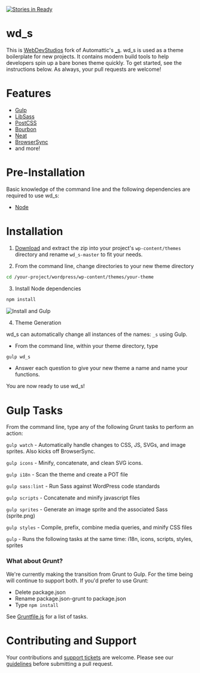 [![Stories in Ready](https://badge.waffle.io/WebDevStudios/wd_s.png?label=ready&title=Ready)](https://waffle.io/WebDevStudios/wd_s)

# wd_s

This is [WebDevStudios](http://webdevstudios.com) fork of Automattic's [_s](https://github.com/Automattic/_s). wd_s is used as a theme boilerplate for new projects. It contains modern build tools to help developers spin up a bare bones theme quickly. To get started, see the instructions below. As always, your pull requests are welcome!

# Features

* [Gulp](http://gulpjs.com/)
* [LibSass](http://sass-lang.com/)
* [PostCSS](https://github.com/postcss/postcss)
* [Bourbon](http://bourbon.io/)
* [Neat](http://neat.bourbon.io/)
* [BrowserSync](https://www.browsersync.io/)
* and more!

# Pre-Installation

Basic knowledge of the command line and the following dependencies are required to use wd_s:

* [Node](http://nodejs.org/)

# Installation

1) [Download](https://github.com/WebDevStudios/wd_s/archive/master.zip) and extract the zip into your project's `wp-content/themes` directory and rename `wd_s-master` to fit your needs.

2) From the command line, change directories to your new theme directory

```bash
cd /your-project/wordpress/wp-content/themes/your-theme
```

3) Install Node dependencies

```bash
npm install
```
![Install and Gulp](https://dl.dropbox.com/s/cj1p6xjz51cpckq/wd_s-install.gif?dl=0)

4) Theme Generation

wd_s can automatically change all instances of the names: `_s` using Gulp. 

* From the command line, within your theme directory, type 

```bash
gulp wd_s
```

* Answer each question to give your new theme a name and name your functions.


You are now ready to use wd_s!

# Gulp Tasks

From the command line, type any of the following Grunt tasks to perform an action:

`gulp watch` - Automatically handle changes to CSS, JS, SVGs, and image sprites. Also kicks off BrowserSync.

`gulp icons` - Minify, concatenate, and clean SVG icons.

`gulp i18n` - Scan the theme and create a POT file

`gulp sass:lint` - Run Sass against WordPress code standards

`gulp scripts` - Concatenate and minify javascript files

`gulp sprites` - Generate an image sprite and the associated Sass (sprite.png)

`gulp styles` - Compile, prefix, combine media queries, and minify CSS files

`gulp` - Runs the following tasks at the same time: i18n, icons, scripts, styles, sprites

### What about Grunt?

We're currently making the transition from Grunt to Gulp. For the time being will continue to support both. If you'd prefer to use Grunt:

* Delete package.json
* Rename package.json-grunt to package.json
* Type `npm install`

See [Gruntfile.js](https://github.com/WebDevStudios/wd_s/blob/master/Gruntfile.js) for a list of tasks.

# Contributing and Support

Your contributions and [support tickets](https://github.com/WebDevStudios/wd_s/issues) are welcome. Please see our [guidelines](https://github.com/WebDevStudios/wd_s/blob/master/CONTRIBUTING.md) before submitting a pull request.

